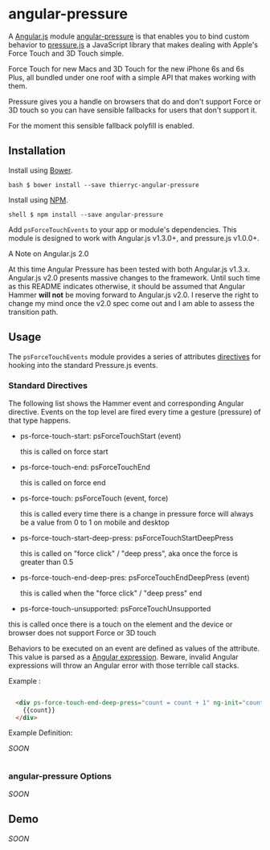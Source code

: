 # angular-pressure

A [Angular.js](https://angularjs.org/) module [angular-pressure](https://github.com/thierryc/angular-pressure) is that enables you to bind custom behavior to [pressure.js](http://pressurejs.com/) a JavaScript library that makes dealing with Apple's Force Touch and 3D Touch simple.

Force Touch for new Macs and 3D Touch for the new iPhone 6s and 6s Plus, all bundled under one roof with a simple API that makes working with them.

Pressure gives you a handle on browsers that do and don't support Force or 3D touch so you can have sensible fallbacks for users that don't support it.

For the moment this sensible fallback polyfill is enabled.

## Installation

Install using [Bower](http://bower.io/).


```bash $ bower install --save thierryc-angular-pressure ```

Install using [NPM](https://www.npmjs.com/).


```shell $ npm install --save angular-pressure ```

Add `psForceTouchEvents` to your app or module's dependencies. This module is designed to work with Angular.js v1.3.0+, and pressure.js v1.0.0+.

A Note on Angular.js 2.0

At this time Angular Pressure has been tested with both Angular.js v1.3.x. Angular.js v2.0 presents massive changes to the framework. Until such time as this README indicates otherwise, it should be assumed that Angular Hammer **will not** be moving forward to Angular.js v2.0. I reserve the right to change my mind once the v2.0 spec come out and I am able to assess the transition path.

## Usage

The `psForceTouchEvents` module provides a series of attributes [directives](https://docs.angularjs.org/guide/directive) for hooking into the standard Pressure.js events.

### Standard Directives

The following list shows the Hammer event and corresponding Angular directive. Events on the top level are fired every time a gesture (pressure) of that type happens.

- ps-force-touch-start: psForceTouchStart (event)
  
  this is called on force start
  
- ps-force-touch-end: psForceTouchEnd
  
  this is called on force end
  
- ps-force-touch: psForceTouch (event, force)
  
  this is called every time there is a change in pressure force will always be a value from 0 to 1 on mobile and desktop
  
- ps-force-touch-start-deep-press: psForceTouchStartDeepPress
  
  this is called on "force click" / "deep press", aka once the force is greater than 0.5
  
- ps-force-touch-end-deep-pres: psForceTouchEndDeepPress (event)
  
  this is called when the "force click" / "deep press" end
  
- ps-force-touch-unsupported: psForceTouchUnsupported 
  
 this is called once there is a touch on the element and the device or browser does not support Force or 3D touch

Behaviors to be executed on an event are defined as values of the attribute. This value is parsed as a [Angular expression](https://docs.angularjs.org/guide/expression). Beware, invalid Angular expressions will throw an Angular error with those terrible call stacks.

Example :

```html

  <div ps-force-touch-end-deep-press="count = count + 1" ng-init="count = 0">
    {{count}}
  </div>

```

Example Definition:

_SOON_

```html

```

### angular-pressure Options

_SOON_

## Demo

_SOON_
